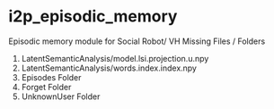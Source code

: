 # i2p_episodic_memory
Episodic memory module for Social Robot/ VH
Missing Files / Folders

1) LatentSemanticAnalysis/model.lsi.projection.u.npy
2) LatentSemanticAnalysis/words.index.index.npy
3) Episodes Folder
4) Forget Folder
5) UnknownUser Folder
